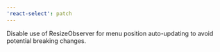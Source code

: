 ```yaml
---
'react-select': patch
---
```


Disable use of ResizeObserver for menu position auto-updating to avoid potential breaking changes.
